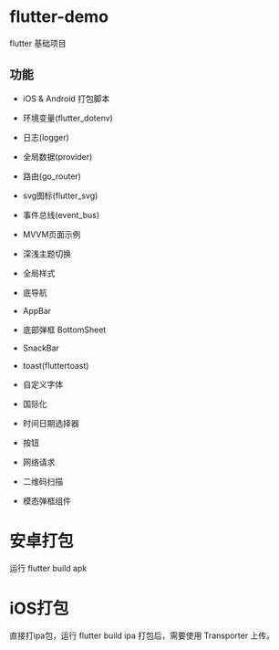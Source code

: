# flutter-demo
flutter 基础项目

## 功能
* iOS & Android 打包脚本
* 环境变量(flutter_dotenv)
* 日志(logger)
* 全局数据(provider)
* 路由(go_router)
* svg图标(flutter_svg)
* 事件总线(event_bus)
* MVVM页面示例
* 深浅主题切换
* 全局样式
* 底导航
* AppBar
* 底部弹框 BottomSheet
* SnackBar

* toast(fluttertoast)
* 自定义字体
* 国际化
* 时间日期选择器
* 按钮
* 网络请求
* 二维码扫描
* 模态弹框组件

# 安卓打包
运行 flutter build apk

# iOS打包
直接打ipa包，运行 flutter build ipa
打包后，需要使用 Transporter 上传。